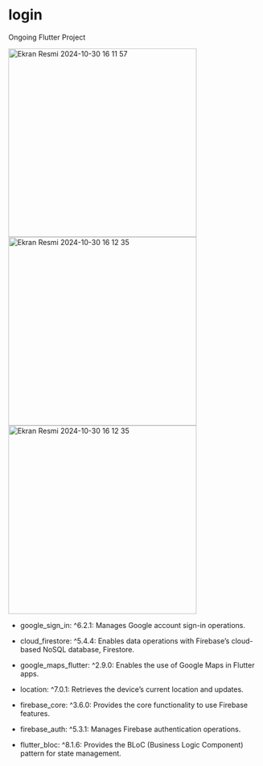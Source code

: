 # login

Ongoing Flutter Project


<img width="374" alt="Ekran Resmi 2024-10-30 16 11 57" src="https://github.com/user-attachments/assets/26d4b015-eb1c-426f-b2a0-2c69ee462ad0">

<img width="374" alt="Ekran Resmi 2024-10-30 16 12 35" src="https://github.com/user-attachments/assets/6b4fc483-71e0-4e12-b2c5-f70833ab4430">

<img width="374" alt="Ekran Resmi 2024-10-30 16 12 35" src="https://github.com/user-attachments/assets/2e0d37c3-e2e6-4761-aa7b-cba1ca556ef7">


* google_sign_in: ^6.2.1: Manages Google account sign-in operations.

* cloud_firestore: ^5.4.4: Enables data operations with Firebase’s cloud-based NoSQL database, Firestore.

* google_maps_flutter: ^2.9.0: Enables the use of Google Maps in Flutter apps.

* location: ^7.0.1: Retrieves the device’s current location and updates.

* firebase_core: ^3.6.0: Provides the core functionality to use Firebase features.

* firebase_auth: ^5.3.1: Manages Firebase authentication operations.

* flutter_bloc: ^8.1.6: Provides the BLoC (Business Logic Component) pattern for state management.
